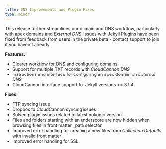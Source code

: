 ```yaml
---
title: DNS Improvements and Plugin Fixes
type: minor
---
```



This release further streamlines our domain and DNS workflow, particularly with apex domains and *External DNS*. Issues with Jekyll Plugins have been fixed from feedback from users in the private beta - contact support to join if you haven't already.

**Features:**

* Clearer workflow for DNS and configuring domains
* Support for multiple TXT records with *CloudCannon DNS*
* Instructions and interface for configuring an apex domain on *External DNS*
* CloudCannon interface support for Jekyll versions &gt;= 3.1.4


**Fixes:**

* FTP syncing issue
* Dropbox to CloudCannon syncing issues
* Solved plugin issues related to latest nokogiri version
* Files and folders starting with an underscore are now hidden when browsing files in front matter _path selector
* Improved error handling for creating a new files from *Collection Defaults* with invalid front matter
* Improved error handling for SSL